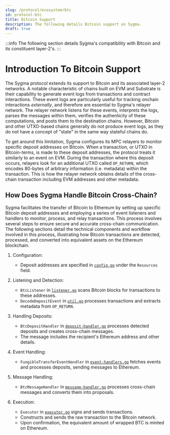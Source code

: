 ```yaml
---
slug: /protocol/ecosystem/btc
id: protocol-btc
title: Bitcoin Support
description: The following details Bitcoin support on Sygma.
draft: true
---
```


:::info
The following section details Sygma's compatibility with Bitcoin and its constituent layer-2's. 
:::

# Introduction To Bitcoin Support

The Sygma protocol extends its support to Bitcoin and its associated layer-2 networks. A notable characteristic of chains built on EVM and Substrate is their capability to generate event logs from transactions and contract interactions. These event logs are particularly useful for tracking onchain interactions *externally*, and therefore are essential to Sygma's relayer network. The relayer network listens for these events, interprets the logs, parses the messages within them, verifies the authenticity of these computations, and posts them to the destination chains. However, Bitcoin and other UTXO-based chains generally do not produce event logs, as they do not have a concept of "state" in the same way stateful chains do.

To get around this limitation, Sygma configures its MPC relayers to monitor specific deposit addresses on Bitcoin. When a transaction, or UTXO in Bitcoin-terms, is made to these deposit addresses, the protocol treats it similarly to an event on EVM. During the transaction where this deposit occurs, relayers look for an additional UTXO called `OP_RETURN`, which encodes 80-bytes of arbitrary information (i.e. metadata) within the transaction. This is how the relayer network obtains details of the cross-chain transaction including EVM addresses and other metadata.

## How Does Sygma Handle Bitcoin Cross-Chain?

Sygma facilitates the transfer of Bitcoin to Ethereum by setting up specific Bitcoin deposit addresses and employing a series of event listeners and handlers to monitor, process, and relay transactions. This process involves several steps to ensure secure and accurate cross-chain communication. The following sections detail the technical components and workflow involved in this process, illustrating how Bitcoin transactions are detected, processed, and converted into equivalent assets on the Ethereum blockchain.

1. Configuration: 
    - Deposit addresses are specified in [`config.go`](https://github.com/sygmaprotocol/sygma-relayer/blob/main/chains/btc/config/config.go) under the `Resources` field.

2. Listening and Detection: 
    - `BtcListener` in [`listener.go`](https://github.com/sygmaprotocol/sygma-relayer/blob/main/chains/btc/listener/listener.go) scans Bitcoin blocks for transactions to these addresses.
    - `DecodeDepositEvent` in [`util.go`](https://github.com/sygmaprotocol/sygma-relayer/blob/main/chains/btc/listener/util.go) processes transactions and extracts metadata from `OP_RETURN`.
     
3. Handling Deposits:
    - `BtcDepositHandler` in [`deposit-handler.go`](https://github.com/sygmaprotocol/sygma-relayer/blob/main/chains/btc/listener/deposit-handler.go) processes detected deposits and creates cross-chain messages.
    - The message includes the recipient's Ethereum address and other details.

4. Event Handling:
    - `FungibleTransferEventHandler` in [`event-handlers.go`](https://github.com/sygmaprotocol/sygma-relayer/blob/main/chains/btc/listener/event-handlers.go) fetches events and processes deposits, sending messages to Ethereum.

5. Message Handling:
    - `BtcMessageHandler` in [`message-handler.go`](https://github.com/sygmaprotocol/sygma-relayer/blob/main/chains/btc/executor/message-handler.go) processes cross-chain messages and converts them into proposals.

6. Execution:
    - `Executor` in [`executor.go`](https://github.com/sygmaprotocol/sygma-relayer/blob/main/chains/btc/executor/executor.go) signs and sends transactions.
    - Constructs and sends the raw transaction to the Bitcoin network.
    - Upon confirmation, the equivalent amount of wrapped BTC is minted on Ethereum.

